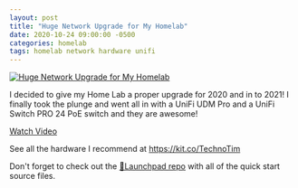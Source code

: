 ```yaml
---
layout: post
title: "Huge Network Upgrade for My Homelab"
date: 2020-10-24 09:00:00 -0500
categories: homelab
tags: homelab network hardware unifi
---
```


[![Huge Network Upgrade for My Homelab](https://img.youtube.com/vi/sWvEiVM9Yfw/0.jpg)](https://www.youtube.com/watch?v=sWvEiVM9Yfw "Huge Network Upgrade for My Homelab")

I decided to give my Home Lab a proper upgrade for 2020 and in to 2021!  I finally took the plunge and went all in with a UniFi UDM Pro and a UniFi Switch PRO 24 PoE switch and they are awesome!

[Watch Video](https://www.youtube.com/watch?v=sWvEiVM9Yfw)

See all the hardware I recommend at <https://kit.co/TechnoTim>

Don't forget to check out the [🚀Launchpad repo](https://l.technotim.live/quick-start) with all of the quick start source files.